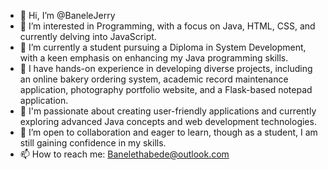 - 👋 Hi, I’m @BaneleJerry
- 👀 I’m interested in Programming, with a focus on Java, HTML, CSS, and currently delving into JavaScript.
- 🌱 I’m currently a student pursuing a Diploma in System Development, with a keen emphasis on enhancing my Java programming skills.
- 💼 I have hands-on experience in developing diverse projects, including an online bakery ordering system, academic record maintenance application, photography portfolio website, and a Flask-based notepad application.
- 🚀 I'm passionate about creating user-friendly applications and currently exploring advanced Java concepts and web development technologies.
- 💞️ I’m open to collaboration and eager to learn, though as a student, I am still gaining confidence in my skills.
- 📫 How to reach me: Banelethabede@outlook.com

<!---
BaneleJerry/BaneleJerry is a ✨ special ✨ repository because its `README.md` (this file) appears on your GitHub profile.
You can click the Preview link to take a look at your changes.
--->
